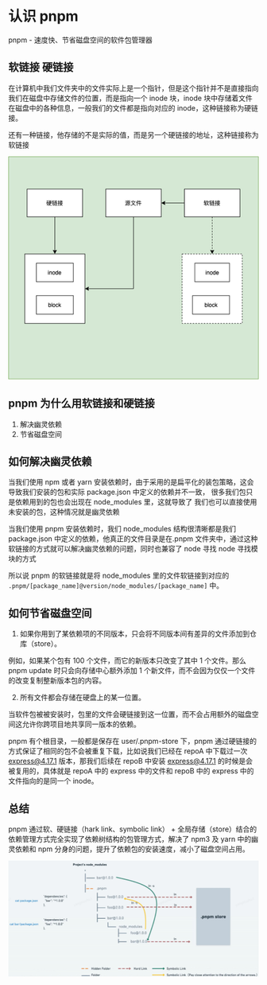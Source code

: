 # 认识 pnpm

pnpm - 速度快、节省磁盘空间的软件包管理器

## 软链接 硬链接

在计算机中我们文件夹中的文件实际上是一个指针，但是这个指针并不是直接指向我们在磁盘中存储文件的位置，而是指向一个 inode 块，inode 块中存储着文件在磁盘中的各种信息，一般我们的文件都是指向对应的 inode，这种链接称为硬链接。

还有一种链接，他存储的不是实际的值，而是另一个硬链接的地址，这种链接称为软链接

![](img/link.png)

## pnpm 为什么用软链接和硬链接

1. 解决幽灵依赖
2. 节省磁盘空间

## 如何解决幽灵依赖

当我们使用 npm 或者 yarn 安装依赖时，由于采用的是扁平化的装包策略，这会导致我们安装的包和实际 package.json 中定义的依赖并不一致，
很多我们包只是依赖用到的包也会出现在 node_modules 里，这就导致了 我们也可以直接使用未安装的包，这种情况就是幽灵依赖

当我们使用 pnpm 安装依赖时，我们 node_modules 结构很清晰都是我们 package.json 中定义的依赖，他真正的文件目录是在.pnpm 文件夹中，通过这种软链接的方式就可以解决幽灵依赖的问题，同时也兼容了 node 寻找 node 寻找模块的方式

所以说 pnpm 的软链接就是将 node_modules 里的文件软链接到对应的 `.pnpm/[package_name]@version/node_modules/[package_name]` 中。

## 如何节省磁盘空间

1. 如果你用到了某依赖项的不同版本，只会将不同版本间有差异的文件添加到仓库（store）。

例如，如果某个包有 100 个文件，而它的新版本只改变了其中 1 个文件。那么 pnpm update 时只会向存储中心额外添加 1 个新文件，而不会因为仅仅一个文件的改变复制整新版本包的内容。

2. 所有文件都会存储在硬盘上的某一位置。

当软件包被被安装时，包里的文件会硬链接到这一位置，而不会占用额外的磁盘空间这允许你跨项目地共享同一版本的依赖。

pnpm 有个根目录，一般都是保存在 user/.pnpm-store 下，pnpm 通过硬链接的方式保证了相同的包不会被重复下载，比如说我们已经在 repoA 中下载过一次 express@4.17.1 版本，那我们后续在 repoB 中安装 express@4.17.1 的时候是会被复用的，具体就是 repoA 中的 express 中的文件和 repoB 中的 express 中的文件指向的是同一个 inode。

## 总结

pnpm 通过软、硬链接（hark link、symbolic link） + 全局存储（store）结合的依赖管理方式完全实现了依赖树结构的包管理方式，解决了 npm3 及 yarn 中的幽灵依赖和 npm 分身的问题，提升了依赖包的安装速度，减小了磁盘空间占用。

![](img/link-2.png)
